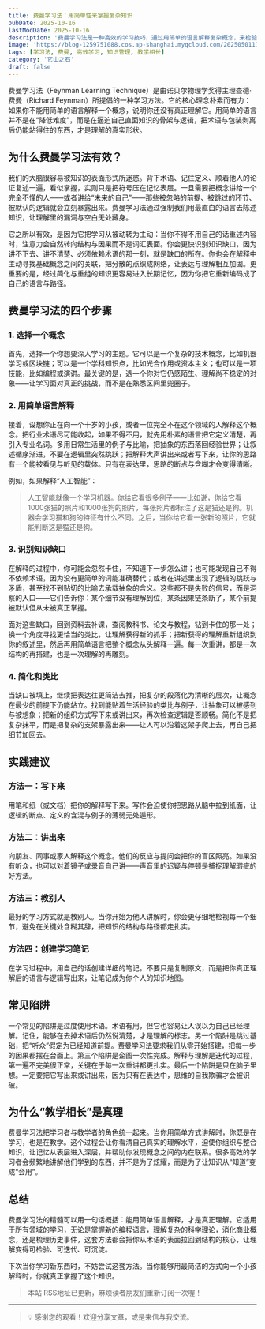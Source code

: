 ```yaml
---
title: 费曼学习法：用简单性来掌握复杂知识
pubDate: 2025-10-16
lastModDate: 2025-10-16
description: '费曼学习法是一种高效的学习技巧，通过用简单的语言解释复杂概念，来检验和深化自己的理解。'
image: 'https://blog-1259751088.cos.ap-shanghai.myqcloud.com/20250501173209859.png?imageSlim'
tags: [学习法, 费曼, 高效学习, 知识管理, 教学相长]
category: '它山之石'
draft: false
---
```


费曼学习法（Feynman Learning Technique）是由诺贝尔物理学奖得主理查德·费曼（Richard Feynman）所提倡的一种学习方法。它的核心理念朴素而有力：如果你不能用简单的语言解释一个概念，说明你还没有真正理解它。用简单的语言并不是在“降低难度”，而是在逼迫自己直面知识的骨架与逻辑，把术语与包装剥离后仍能站得住的东西，才是理解的真实形状。

## 为什么费曼学习法有效？

我们的大脑很容易被知识的表面形式所迷惑。背下术语、记住定义、顺着他人的论证复述一遍，看似掌握，实则只是把符号压在记忆表层。一旦需要把概念讲给一个完全不懂的人——或者讲给“未来的自己”——那些被忽略的前提、被跳过的环节、被默认的逻辑就会立刻暴露出来。费曼学习法通过强制我们用最直白的语言去陈述知识，让理解里的漏洞与空白无处藏身。

它之所以有效，是因为它把学习从被动转为主动：当你不得不用自己的话重述内容时，注意力会自然转向结构与因果而不是词汇表面。你会更快识别知识缺口，因为讲不下去、讲不清楚、必须依赖术语的那一刻，就是缺口的所在。你也会在解释中主动寻找基础概念之间的关联，把分散的点织成网络，让表达与理解相互加固。更重要的是，经过简化与重组的知识更容易进入长期记忆，因为你把它重新编码成了自己的语言与路径。

## 费曼学习法的四个步骤

### 1. 选择一个概念

首先，选择一个你想要深入学习的主题。它可以是一个复杂的技术概念，比如机器学习或区块链；可以是一个学科知识点，比如光合作用或资本主义；也可以是一项技能，比如编程或演讲。最关键的是，选一个你对它仍感陌生、理解尚不稳定的对象——让学习面对真正的挑战，而不是在熟悉区间里兜圈子。

### 2. 用简单语言解释

接着，设想你正在向一个十岁的小孩，或者一位完全不在这个领域的人解释这个概念。把行业术语尽可能收起，如果不得不用，就先用朴素的语言把它定义清楚，再引入专业名词。多用日常生活里的例子与比喻，把抽象的东西落回经验世界；让叙述循序渐进，不要在逻辑里突然跳跃；把解释大声讲出来或者写下来，让你的思路有一个能被看见与听见的载体。只有在表达里，思路的断点与含糊才会变得清晰。

例如，如果解释“人工智能”：

> 人工智能就像一个学习机器。你给它看很多例子——比如说，你给它看1000张猫的照片和1000张狗的照片，每张照片都标注了这是猫还是狗。机器会学习猫和狗的特征有什么不同。之后，当你给它看一张新的照片，它就能判断这是猫还是狗。

### 3. 识别知识缺口

在解释的过程中，你可能会忽然卡住，不知道下一步怎么讲；也可能发现自己不得不依赖术语，因为没有更简单的词能准确替代；或者在讲述里出现了逻辑的跳跃与矛盾，甚至找不到贴切的比喻去承载抽象的含义。这些都不是失败的信号，而是洞察的入口——它们告诉你：某个细节没有理解到位，某条因果链条断了，某个前提被默认但从未被真正掌握。

面对这些缺口，回到资料去补课，查阅教科书、论文与教程，钻到卡住的那一处；换一个角度寻找更恰当的类比，让理解获得新的抓手；把新获得的理解重新组织到你的叙述里，然后再用简单语言把整个概念从头解释一遍。每一次重讲，都是一次结构的再搭建，也是一次理解的再雕刻。

### 4. 简化和类比

当缺口被填上，继续把表达往更简洁去推，把复杂的段落化为清晰的层次，让概念在最少的前提下仍能站立。找到能贴着生活经验的类比与例子，让抽象可以被感到与被想象；把新的组织方式写下来或讲出来，再次检查逻辑是否顺畅。简化不是把复杂抹平，而是把复杂的支架暴露出来——让人可以沿着这架子爬上去，再自己把细节加回去。

## 实践建议

### 方法一：写下来
用笔和纸（或文档）把你的解释写下来。写作会迫使你把思路从脑中拉到纸面，让逻辑的断点、定义的含混与例子的薄弱无处遁形。

### 方法二：讲出来
向朋友、同事或家人解释这个概念。他们的反应与提问会把你的盲区照亮。如果没有听众，也可以对着镜子或录音自己讲——声音里的迟疑与停顿是捕捉理解瑕疵的好方法。

### 方法三：教别人
最好的学习方式就是教别人。当你开始为他人讲解时，你会更仔细地检视每一个细节，避免在关键处含糊其辞，把知识的结构与路径都走扎实。

### 方法四：创建学习笔记
在学习过程中，用自己的话创建详细的笔记。不要只是复制原文，而是把你真正理解后的语言与逻辑写出来，让笔记成为你个人的知识地图。

## 常见陷阱

一个常见的陷阱是过度使用术语。术语有用，但它也容易让人误以为自己已经理解。记住，能够在去掉术语后仍然说清楚，才是理解的标志。另一个陷阱是跳过基础，把“听众”假定为已经知道前提。费曼学习法要求我们从零开始搭建，把每一步的因果都摆在台面上。第三个陷阱是企图一次性完成。解释与理解是迭代的过程，第一遍不完美很正常，关键在于每一次重讲都更扎实。最后一个陷阱是只在脑子里想。一定要把它写出来或讲出来，因为只有在表达中，思维的自我欺骗才会被识破。

## 为什么“教学相长”是真理

费曼学习法把学习者与教学者的角色统一起来。当你用简单方式讲解时，你既是在学习，也是在教学。这个过程会让你看清自己真实的理解水平，迫使你组织与整合知识，让记忆从表层进入深层，并帮助你发现概念之间的内在联系。很多高效的学习者会频繁地讲解他们学到的东西，并不是为了炫耀，而是为了让知识从“知道”变成“会用”。

## 总结

费曼学习法的精髓可以用一句话概括：能用简单语言解释，才是真正理解。它适用于所有领域的学习，无论是掌握新的编程语言，理解复杂的科学理论，消化商业概念，还是梳理历史事件，这套方法都会把你从术语的表面拉回到结构的核心，让理解变得可检验、可迭代、可沉淀。

下次当你学习新东西时，不妨尝试这套方法。当你能够用最简洁的方式向一个小孩解释时，你就真正掌握了这个知识。

> 本站 RSS地址已更新，麻烦读者朋友们重新订阅一次喔！

---

> 💡 感谢您的观看！欢迎分享文章，或是来信与我交流。